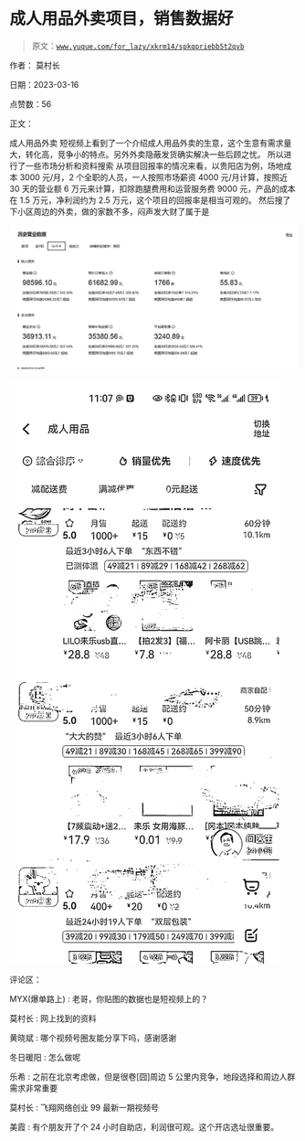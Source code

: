 # 成人用品外卖项目，销售数据好

> 原文：[`www.yuque.com/for_lazy/xkrm14/spkqpriebb5t2qvb`](https://www.yuque.com/for_lazy/xkrm14/spkqpriebb5t2qvb)

作者： 莫村长

日期：2023-03-16

点赞数：56

正文：

成人用品外卖 短视频上看到了一个介绍成人用品外卖的生意，这个生意有需求量大，转化高，竞争小的特点。另外外卖隐蔽发货确实解决一些后顾之忧。 所以进行了一些市场分析和资料搜索 从项目回报率的情况来看，以贵阳店为例，场地成本 3000 元/月，2 个全职的人员，一人按照市场薪资 4000 元/月计算，按照近 30 天的营业额 6 万元来计算，扣除跑腿费用和运营服务费 9000 元，产品的成本在 1.5 万元，净利润约为 2.5 万元，这个项目的回报率是相当可观的。 然后搜了下小区周边的外卖，做的家数不多，闷声发大财了属于是

![](img/b881d2e3dd1ffed147242c3b269e565d.png)  

![](img/d846ec12fd3e9109e34a659d3e39afee.png)  

评论区：

MYX(爆单路上) : 老哥，你贴图的数据也是短视频上的？

莫村长 : 网上找到的资料

黄晓斌 : 哪个视频号圈友能分享下吗，感谢感谢

冬日暖阳 : 怎么做呢

乐希 : 之前在北京考虑做，但是很卷[囧]周边 5 公里内竞争，地段选择和周边人群需求非常重要

莫村长 : 飞翔网络创业 99 最新一期视频号

美霞 : 有个朋友开了个 24 小时自助店，利润很可观。这个开店选址很重要。


